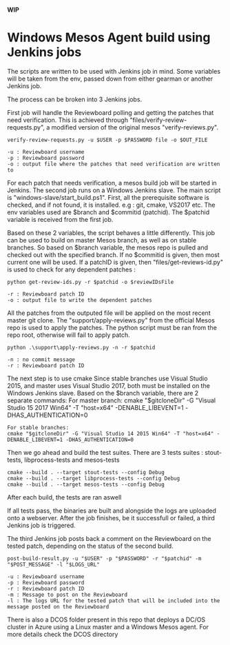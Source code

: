 #### WIP ####
# Windows Mesos Agent build using Jenkins jobs

The scripts are written to be used with Jenkins job in mind. Some variables will be taken from the env, passed down from either gearman or another Jenkins job.

The process can be broken into 3 Jenkins jobs.

First job will handle the Reviewboard polling and getting the patches that need verification.
This is achieved through "files/verify-review-requests.py", a modified version of the original mesos "verify-reviews.py".

    verify-review-requests.py -u $USER -p $PASSWORD file -o $OUT_FILE
    
    -u : Reviewboard username
    -p : Reviewboard password
    -o : output file where the patches that need verification are written to
    
For each patch that needs verification, a mesos build job will be started in Jenkins.
The second job runs on a Windows Jenkins slave.
The main script is "windows-slave/start_build.ps1". 
First, all the prerequisite software is checked, and if not found, it is installed. e.g : git, cmake, VS2017 etc.
The env variables used are $branch and $commitid (patchid). The $patchid variable is received from the first job.

Based on these 2 variables, the script behaves a little differently. 
This job can be used to build on master Mesos branch, as well as on stable branches. So based on $branch variable, the mesos repo is pulled and checked out with the specified branch. If no $commitid is given, then most current one will be used. If a patchID is given, then "files/get-reviews-id.py" is used to check for any dependent patches : 
    
    python get-review-ids.py -r $patchid -o $reviewIDsFile
    
    -r : Reviewboard patch ID
    -o : output file to write the dependent patches
    
All the patches from the outputed file will be applied on the most recent master git clone. The "support/apply-reviews.py" from the official Mesos repo is used to apply the patches. The python script must be ran from the repo root, otherwise will fail to apply patch.

    python .\support\apply-reviews.py -n -r $patchid

    -n : no commit message
    -r : Reviewboard patch ID

The next step is to use cmake
Since stable branches use Visual Studio 2015, and master uses Visual Studio 2017, both must be installed on the Windows Jenkins slave. Based on the $branch variable, there are 2 separate commands:
    For master branch:
    cmake "$gitcloneDir" -G "Visual Studio 15 2017 Win64" -T "host=x64" -DENABLE_LIBEVENT=1 -DHAS_AUTHENTICATION=0
    
    For stable branches:
    cmake "$gitcloneDir" -G "Visual Studio 14 2015 Win64" -T "host=x64" -DENABLE_LIBEVENT=1 -DHAS_AUTHENTICATION=0
    
Then we go ahead and build the test suites. There are 3 tests suites : stout-tests, libprocess-tests and mesos-tests

    cmake --build . --target stout-tests --config Debug
    cmake --build . --target libprocess-tests --config Debug
    cmake --build . --target mesos-tests --config Debug
    
After each build, the tests are ran aswell

If all tests pass, the binaries are built and alongside the logs are uploaded onto a webserver.
After the job finishes, be it successfull or failed, a third Jenkins job is triggered.

The third Jenkins job posts back a comment on the Reviewboard on the tested patch, depending on the status of the second build.

    post-build-result.py -u "$USER" -p "$PASSWORD" -r "$patchid" -m "$POST_MESSAGE" -l "$LOGS_URL"
    
    -u : Reviewboard username
    -p : Reviewboard password
    -r : Reviewboard patch ID
    -m : Message to post on the Reviewboard
    -l : The logs URL for the tested patch that will be included into the message posted on the Reviewboard

    
There is also a DCOS folder present in this repo that deploys a DC/OS cluster in Azure using a Linux master and a Windows Mesos agent. For more details check the DCOS directory
